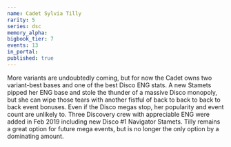 ```yaml
---
name: Cadet Sylvia Tilly
rarity: 5
series: dsc
memory_alpha:
bigbook_tier: 7
events: 13
in_portal:
published: true
---
```


More variants are undoubtedly coming, but for now the Cadet owns two variant-best bases and one of the best Disco ENG stats. A new Stamets pipped her ENG base and stole the thunder of a massive Disco monopoly, but she can wipe those tears with another fistful of back to back to back to back event bonuses. Even if the Disco megas stop, her popularity and event count are unlikely to.
Three Discovery crew with appreciable ENG were added in Feb 2019 including new Disco #1 Navigator Stamets. Tilly remains a great option for future mega events, but is no longer the only option by a dominating amount.

